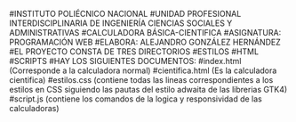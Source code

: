 #INSTITUTO POLIÉCNICO NACIONAL
#UNIDAD PROFESIONAL INTERDISCIPLINARIA DE INGENIERÍA CIENCIAS SOCIALES Y ADMINISTRATIVAS
#CALCULADORA BÁSICA-CIENTIFICA
#ASIGNATURA: PROGRAMACIÓN WEB
#ELABORA: ALEJANDRO GONZÁLEZ HERNÁNDEZ
#EL PROYECTO CONSTA DE TRES DIRECTORIOS
    #ESTILOS
    #HTML
    #SCRIPTS
#HAY LOS SIGUIENTES DOCUMENTOS:
    #index.html (Corresponde a la calculadora normal)
    #cientifica.html (Es la calculadora cientifica)
    #estilos.css (contiene todas las lineas correspondientes a los estilos en CSS siguiendo las pautas del estilo adwaita de las librerias GTK4)
    #script.js (contiene los comandos de la logica y responsividad de las calculadoras)
